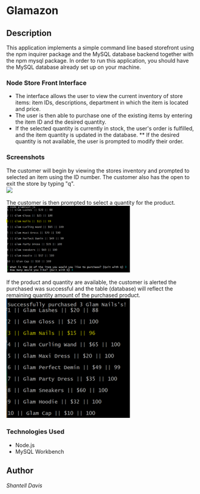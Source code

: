 # Glamazon

## Description
This application implements a simple command line based storefront using the npm inquirer package and the MySQL database backend together with the npm mysql package.
In order to run this application, you should have the MySQL database already set up on your machine.

### Node Store Front Interface
* The interface allows the user to view the current inventory of store items: item IDs, descriptions, department in which the item is located and price. 
* The user is then able to purchase one of the existing items by entering the item ID and the desired quantity. 
* If the selected quantity is currently in stock, the user's order is fulfilled, and the item quantity is updated in the database. 
** If the desired quantity is not available, the user is prompted to modify their order.

### Screenshots
The customer will begin by viewing the stores inventory and prompted to selected an item using the ID number. The customer also has the open to exit the store by typing "q". <br>
<img src="images.glam1.png" width="325"> <br>

The customer is then prompted to select a quantity for the product. <br>
<img src="images/glam2.png" width="325"> <br>

If the product and quantity are available, the customer is alerted the purchased was successful and the table (database) will reflect the remaining quantity amount of the purchased product. <br>
<img src="images/glam3.png" width="325">

### Technologies Used
* Node.js
* MySQL Workbench

## Author
_Shantell Davis_